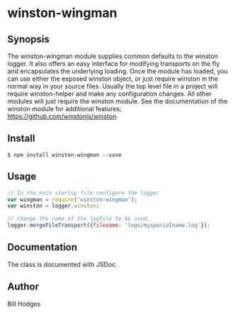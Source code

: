# winston-wingman

## Synopsis
The winston-wingman module supplies common defaults to the winston logger.
It also offers an easy interface for modifying transports on the fly
and encapsulates the underlying loading.
Once the module has loaded, you can use either the exposed winston object, 
or just require winston in the normal way in your source files.
Usually the top level file in a project will require winston-helper and make any configuration 
changes. All other modules will just require the winston module. 
See the documentation of the winston module for additional features; https://github.com/winstonjs/winston.

## Install
```
$ npm install winston-wingman --save
```


## Usage
```javascript
// In the main startup file configure the logger
var wingman = require('winston-wingman');
var winston = logger.winston;

// change the name of the logfile to be used.
logger.mergeFileTransport({filename: 'logs/myspecialname.log'});

```

## Documentation
The class is documented with JSDoc. 

## Author
Bill Hodges 
